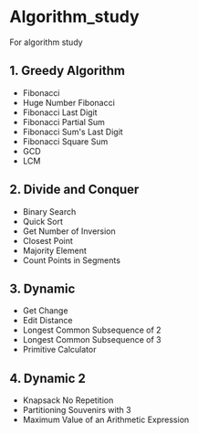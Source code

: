 # Algorithm_study
For algorithm study

## 1. Greedy Algorithm
- Fibonacci
- Huge Number Fibonacci
- Fibonacci Last Digit
- Fibonacci Partial Sum
- Fibonacci Sum's Last Digit
- Fibonacci Square Sum
- GCD
- LCM

## 2. Divide and Conquer
- Binary Search
- Quick Sort
- Get Number of Inversion
- Closest Point
- Majority Element
- Count Points in Segments

## 3. Dynamic
- Get Change
- Edit Distance
- Longest Common Subsequence of 2
- Longest Common Subsequence of 3
- Primitive Calculator

## 4. Dynamic 2
- Knapsack No Repetition
- Partitioning Souvenirs with 3
- Maximum Value of an Arithmetic Expression
